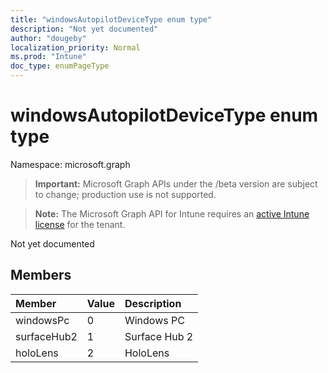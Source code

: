```yaml
---
title: "windowsAutopilotDeviceType enum type"
description: "Not yet documented"
author: "dougeby"
localization_priority: Normal
ms.prod: "Intune"
doc_type: enumPageType
---
```


# windowsAutopilotDeviceType enum type

Namespace: microsoft.graph

> **Important:** Microsoft Graph APIs under the /beta version are subject to change; production use is not supported.

> **Note:** The Microsoft Graph API for Intune requires an [active Intune license](https://go.microsoft.com/fwlink/?linkid=839381) for the tenant.

Not yet documented

## Members
|Member|Value|Description|
|:---|:---|:---|
|windowsPc|0|Windows PC|
|surfaceHub2|1|Surface Hub 2|
|holoLens|2|HoloLens|



